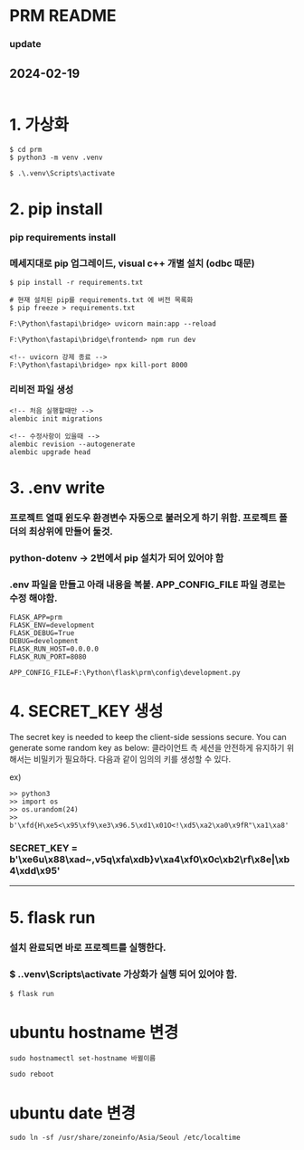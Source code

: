# PRM README
### update
2024-02-19
------------------
```
```

# 1. 가상화
```
$ cd prm
$ python3 -m venv .venv

$ .\.venv\Scripts\activate
```

# 2. pip install
### pip requirements install
### 메세지대로 pip 업그레이드, visual c++ 개별 설치 (odbc 때문)
```
$ pip install -r requirements.txt

# 현재 설치된 pip를 requirements.txt 에 버전 목록화
$ pip freeze > requirements.txt
```

```
F:\Python\fastapi\bridge> uvicorn main:app --reload

F:\Python\fastapi\bridge\frontend> npm run dev

<!-- uvicorn 강제 종료 -->
F:\Python\fastapi\bridge> npx kill-port 8000
```

### 리비전 파일 생성
```
<!-- 처음 실행할때만 -->
alembic init migrations

<!-- 수정사항이 있을때 -->
alembic revision --autogenerate
alembic upgrade head

```


# 3. .env write
### 프로젝트 열때 윈도우 환경변수 자동으로 불러오게 하기 위함. 프로젝트 폴더의 최상위에 만들어 둘것.
### python-dotenv -> 2번에서 pip 설치가 되어 있어야 함
### .env 파일을 만들고 아래 내용을 복붙. APP_CONFIG_FILE 파일 경로는 수정 해야함.
```
FLASK_APP=prm
FLASK_ENV=development
FLASK_DEBUG=True
DEBUG=development
FLASK_RUN_HOST=0.0.0.0
FLASK_RUN_PORT=8080

APP_CONFIG_FILE=F:\Python\flask\prm\config\development.py
```


# 4. SECRET_KEY 생성 

The secret key is needed to keep the client-side sessions secure. You can generate some random key as below:
클라이언트 측 세션을 안전하게 유지하기 위해서는 비밀키가 필요하다. 다음과 같이 임의의 키를 생성할 수 있다.

ex)
```
>> python3
>> import os
>> os.urandom(24)
>> b'\xfd{H\xe5<\x95\xf9\xe3\x96.5\xd1\x01O<!\xd5\xa2\xa0\x9fR"\xa1\xa8'
```

### SECRET_KEY = b'\xe6u\x88\xad~,v5q\xfa\xdb}v\xa4\xf0\x0c\xb2\rf\x8e|\xb4\xdd\x95'

------------

# 5. flask run
### 설치 완료되면 바로 프로젝트를 실행한다.
### $ .\.venv\Scripts\activate 가상화가 실행 되어 있어야 함.
```
$ flask run
```




# ubuntu hostname 변경
```
sudo hostnamectl set-hostname 바뀔이름

sudo reboot
```

# ubuntu date 변경
```
sudo ln -sf /usr/share/zoneinfo/Asia/Seoul /etc/localtime
```